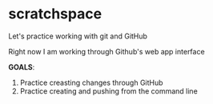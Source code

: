 # scratchspace

Let's practice working with git and GitHub

Right now I am working through Github's web app interface

**GOALS**:

1. Practice creasting changes through GitHub
2. Practice creating and pushing from the command line
